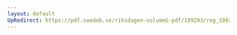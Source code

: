 ```yaml
---
layout: default
UpRedirect: https://pdf.swedeb.se/riksdagen-volumeG-pdf/199293/reg_199293/reg_199293_0165.pdf
---
```

